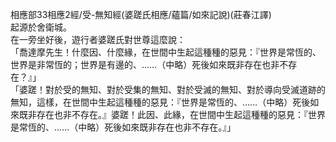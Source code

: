 相應部33相應2經/受-無知經(婆蹉氏相應/蘊篇/如來記說)(莊春江譯)  
起源於舍衛城。  
在一旁坐好後，遊行者婆蹉氏對世尊這麼說：  
「喬達摩先生！什麼因、什麼緣，在世間中生起這種種的惡見：『世界是常恆的、世界是非常恆的；世界是有邊的、……（中略）死後如來既非存在也非不存在？』」  
「婆蹉！對於受的無知、對於受集的無知、對於受滅的無知、對於導向受滅道跡的無知，這樣，在世間中生起這種種的惡見：『世界是常恆的、……（中略）死後如來既非存在也非不存在。』婆蹉！此因、此緣，在世間中生起這種種的惡見：『世界是常恆的、……（中略）死後如來既非存在也非不存在。』」  
  
  
